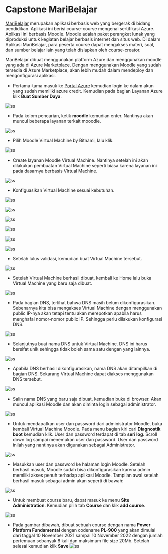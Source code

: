 # Capstone MariBelajar
[MariBelajar](http://maribelajarsite.southeastasia.cloudapp.azure.com/) merupakan aplikasi berbasis web yang bergerak di bidang pendidikan. Aplikasi ini berisi course-course mengenai sertifikasi Azure. Aplikasi ini berbasis Moodle. Moodle adalah paket perangkat lunak yang diproduksi untuk kegiatan belajar berbasis internet dan situs web. Di dalam Aplikasi MariBelajar, para peserta course dapat mengakses materi, soal, dan sumber belajar lain yang telah disiapkan oleh course-creator. 

MariBelajar dibuat menggunakan platform Azure dan menggunakan moodle yang ada di Azure Marketplace. Dengan menggunakan Moodle yang sudah tersedia di Azure Marketplace, akan lebih mudah dalam mendeploy dan mengonfigurasi aplikasi. 
- Pertama-tama masuk ke [Portal Azure](https://portal.azure.com/) kemudian login ke dalam akun yang sudah memiliki azure credit. Kemudian pada bagian Layanan Azure klik **Buat Sumber Daya**.

![ss](/images/1.png)

- Pada kolom pencarian, ketik **moodle** kemudian enter. Nantinya akan muncul beberapa layanan terkait mooodle.

![ss](/images/2.png)

- Pilih Moodle Virtual Machine by Bitnami, lalu klik.

![ss](/images/3.png)

- Create layanan Moodle Virtual Machine. Nantinya setelah ini akan dilakukan pembuatan Virtual Machine seperti biasa karena layanan ini pada dasarnya berbasis Virtual Machine.

![ss](/images/4.png)

- Konfiguasikan Virtual Machine sesuai kebutuhan.

![ss](/images/5.png)

![ss](/images/6.png)

![ss](/images/7.png)

![ss](/images/8.png)

![ss](/images/9-.png)

![ss](/images/10-.png)

- Setelah lulus validasi, kemudian buat Virtual Machine tersebut.

![ss](/images/11-.png)

- Setelah Virtual Machine berhasil dibuat, kembali ke Home lalu buka Virtual Machine yang baru saja dibuat.

![ss](/images/12.png)

- Pada bagian DNS, terlihat bahwa DNS masih belum dikonfigurasikan. Sebenarnya kita bisa mengakses Virtual Machine dengan menggunakan public IP-nya akan tetapi tentu akan merepotkan apabila harus menghafal nomor-nomor public IP. Sehingga perlu dilakukan konfigurasi DNS.

![ss](/images/13.png)

- Selanjutnya buat nama DNS untuk Virtual Machine. DNS ini harus bersifat unik sehingga tidak boleh sama satu dengan yang lainnya.

![ss](/images/14.png)

- Apabila DNS berhasil dikonfigurasikan, nama DNS akan ditampilkan di bagian DNS. Sekarang Virtual Machine dapat diakses menggunakan DNS tersebut. 

![ss](/images/15.png)

- Salin nama DNS yang baru saja dibuat, kemudian buka di browser. Akan muncul aplikasi Moodle dan akan diminta login sebagai administrator.

![ss](/images/16-.png)

- Untuk mendapatkan user dan password dari administrator Moodle, buka kembali Virtual Machine Moodle. Pada menu bagian kiri cari **Diagnostik boot** kemudian klik. User dan password terdapat di tab **seri log**. Scroll down log sampai menemukan user dan password. User dan password inilah yang nantinya akan digunakan sebagai Administrator.

![ss](/images/17.png)

- Masukkan user dan password ke halaman login Moodle. Setelah berhasil masuk, Moodle sudah bisa dikonfigurasikan karena admin memiliki akses penuh terhadap aplikasi Moodle. Tampilan awal setelah berhasil masuk sebagai admin akan seperti di bawah:

![ss](/images/18.png)

- Untuk membuat course baru, dapat masuk ke menu **Site Administration**. Kemudian pilih tab **Course** dan klik **add course**.

![ss](/images/19--.png)

- Pada gambar dibawah, dibuat sebuah course dengan nama **Power Platform Fundamental** dengan codename **PL-900** yang akan dimulai dari taggal 10 November 2021 sampai 10 November 2022 dengan jumlah pertemuan sebanyak 8 kali dan maksimum file size 20Mb. Setelah selesai kemudian klik **Save**
![ss](/images/20.png)
